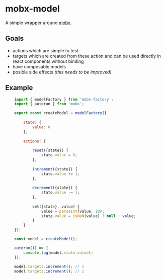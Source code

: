 # mobx-model
A simple wrapper around [mobx](https://github.com/mobxjs/mobx). 

## Goals
- actions which are simple to test
- targets which are created from these action and can be 
  used directly in react components without binding
- have composable models
- posible side effects _(this needs to be improved)_

## Example

```javascript
    import { modelFactory } from 'mobx-factory';
    import { autorun } from 'mobx';

    export const createModel = modelFactory({ 
        
        state: {
            value: 0
        },
        
        actions: {
            
            reset({state}) {            
                state.value = 0;
            },
            
            increment({state}) {
                state.value += 1;
            },
            
            decrement({state}) {
                state.value -= 1;
            },
            
            set({state}, value) {
                value = parseInt(value, 10);
                state.value = isNaN(value) ? null : value;
            }        
        }
    });

    const model = createModel();

    autorun(() => {
        console.log(model.state.value);
    });
    
    model.targets.increment(); // 1
    model.targets.increment(); // 2    


```